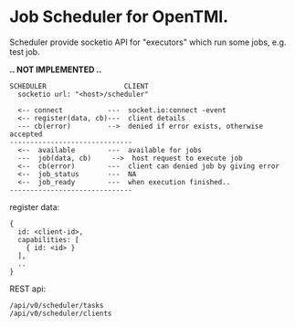 # Job Scheduler for OpenTMI.

Scheduler provide socketio API for "executors" which run some jobs, e.g. test job.

**.. NOT IMPLEMENTED ..**

```
SCHEDULER                   CLIENT
  socketio url: "<host>/scheduler"

  <-- connect           ---  socket.io:connect -event
  <-- register(data, cb)---  client details
  --- cb(error)         -->  denied if error exists, otherwise accepted
------------------------------
  <--  available        ---  available for jobs
  ---  job(data, cb)     -->  host request to execute job
  <--  cb(error)        ---  client can denied job by giving error
  <--  job_status       ---  NA
  <--  job_ready        ---  when execution finished..
------------------------------
```

register data:
```
{
  id: <client-id>,
  capabilities: [
    { id: <id> }
  ],
  ..
}
```

REST api:
```
/api/v0/scheduler/tasks
/api/v0/scheduler/clients
```
